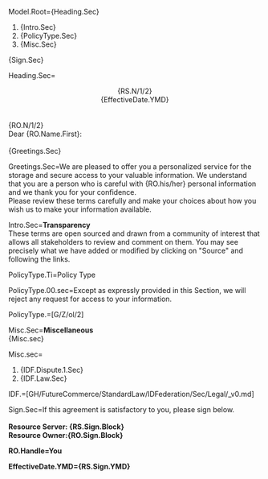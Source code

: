 Model.Root={Heading.Sec}<br><ol><li>{Intro.Sec}<li>{PolicyType.Sec}<li>{Misc.Sec}</ol>{Sign.Sec}

Heading.Sec=<center>{RS.N/1/2}<br>{EffectiveDate.YMD}</center><br><br>{RO.N/1/2}<br>Dear {RO.Name.First}:<br><br>{Greetings.Sec}

Greetings.Sec=We are pleased to offer you a personalized service for the storage and secure access to your valuable information.  We  understand that you are a person who is careful with {RO.his/her} personal information and we thank you for your confidence. <br>Please review these terms carefully and make your choices about how you wish us to make your information available. 

Intro.Sec=<b>Transparency</b><br>These terms are open sourced and drawn from a community of interest that allows all stakeholders to review and comment on them.  You may see precisely what we have added or modified by clicking on "Source" and following the links. 
 
PolicyType.Ti=Policy Type

PolicyType.00.sec=Except as expressly provided in this Section, we will reject any request for access to your information.

PolicyType.=[G/Z/ol/2]

Misc.Sec=<b>Miscellaneous</b><br>{Misc.sec}

Misc.sec=<ol><li>{IDF.Dispute.1.Sec}<li>{IDF.Law.Sec}</ol>

IDF.=[GH/FutureCommerce/StandardLaw/IDFederation/Sec/Legal/_v0.md]

Sign.Sec=If this agreement is satisfactory to you, please sign below.<br><br><b><b>Resource Server:</b> {RS.Sign.Block}<br><b>Resource Owner:</b>{RO.Sign.Block}

RO.Handle=You 


EffectiveDate.YMD={RS.Sign.YMD}
